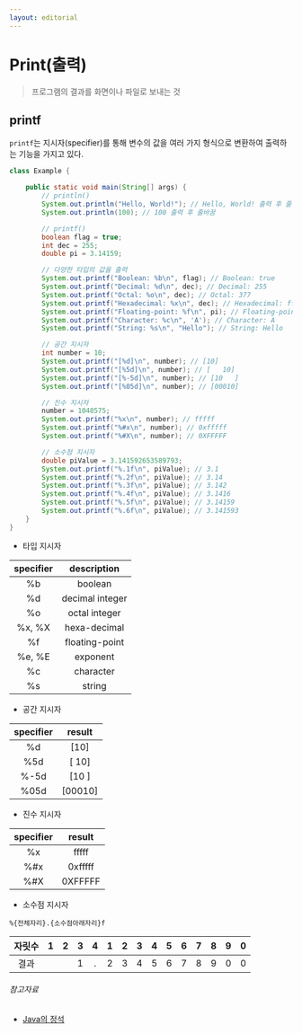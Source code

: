```yaml
---
layout: editorial
---
```


# Print(출력)

> 프로그램의 결과를 화면이나 파일로 보내는 것

## printf

`printf`는 지시자(specifier)를 통해 변수의 값을 여러 가지 형식으로 변환하여 출력하는 기능을 가지고 있다.

```java
class Example {

    public static void main(String[] args) {
        // println()
        System.out.println("Hello, World!"); // Hello, World! 출력 후 줄바꿈
        System.out.println(100); // 100 출력 후 줄바꿈

        // printf()
        boolean flag = true;
        int dec = 255;
        double pi = 3.14159;

        // 다양한 타입의 값을 출력
        System.out.printf("Boolean: %b\n", flag); // Boolean: true
        System.out.printf("Decimal: %d\n", dec); // Decimal: 255
        System.out.printf("Octal: %o\n", dec); // Octal: 377
        System.out.printf("Hexadecimal: %x\n", dec); // Hexadecimal: ff
        System.out.printf("Floating-point: %f\n", pi); // Floating-point: 3.141590
        System.out.printf("Character: %c\n", 'A'); // Character: A
        System.out.printf("String: %s\n", "Hello"); // String: Hello

        // 공간 지시자
        int number = 10;
        System.out.printf("[%d]\n", number); // [10]
        System.out.printf("[%5d]\n", number); // [   10]
        System.out.printf("[%-5d]\n", number); // [10   ]
        System.out.printf("[%05d]\n", number); // [00010]

        // 진수 지시자
        number = 1048575;
        System.out.printf("%x\n", number); // fffff
        System.out.printf("%#x\n", number); // 0xfffff
        System.out.printf("%#X\n", number); // 0XFFFFF

        // 소수점 지시자
        double piValue = 3.141592653589793;
        System.out.printf("%.1f\n", piValue); // 3.1
        System.out.printf("%.2f\n", piValue); // 3.14
        System.out.printf("%.3f\n", piValue); // 3.142
        System.out.printf("%.4f\n", piValue); // 3.1416
        System.out.printf("%.5f\n", piValue); // 3.14159
        System.out.printf("%.6f\n", piValue); // 3.141593
    }
}
```

- 타입 지시자

| specifier |   description   |
|:---------:|:---------------:|
|    %b     |     boolean     |
|    %d     | decimal integer |
|    %o     |  octal integer  |
|  %x, %X   |  hexa-decimal   |
|    %f     | floating-point  |
|  %e, %E   |    exponent     |
|    %c     |    character    |
|    %s     |     string      |

- 공간 지시자

| specifier | result  |
|:---------:|:-------:|
|    %d     |  [10]   |
|    %5d    | [   10] |
|   %-5d    | [10   ] |
|   %05d    | [00010] |

- 진수 지시자

| specifier | result  |
|:---------:|:-------:|
|    %x     |  fffff  |
|    %#x    | 0xfffff |
|    %#X    | 0XFFFFF |

- 소수점 지시자

`%{전체자리}.{소수점아래자리}f`

| 자릿수 | 1 | 2 | 3 | 4 | 1 | 2 | 3 | 4 | 5 | 6 | 7 | 8 | 9 | 0 |
|:---:|:-:|:-:|:-:|:-:|:-:|:-:|:-:|:-:|:-:|:-:|:-:|:-:|:-:|:-:|
| 결과  |   |   | 1 | . | 2 | 3 | 4 | 5 | 6 | 7 | 8 | 9 | 0 | 0 |

###### 참고자료

- [Java의 정석](https://kobic.net/book/bookInfo/view.do?isbn=9788994492032)
